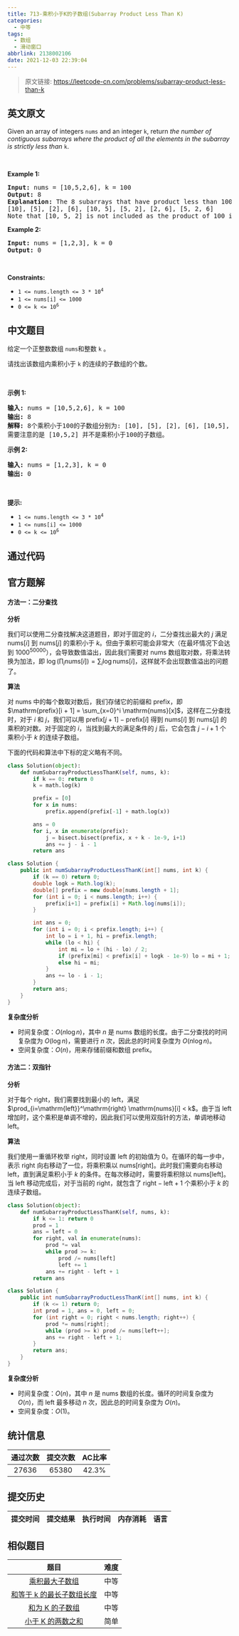 ```yaml
---
title: 713-乘积小于K的子数组(Subarray Product Less Than K)
categories:
  - 中等
tags:
  - 数组
  - 滑动窗口
abbrlink: 2138002106
date: 2021-12-03 22:39:04
---
```


> 原文链接: https://leetcode-cn.com/problems/subarray-product-less-than-k


## 英文原文
<div><p>Given an array of integers <code>nums</code> and an integer <code>k</code>, return <em>the number of contiguous subarrays where the product of all the elements in the subarray is strictly less than </em><code>k</code>.</p>

<p>&nbsp;</p>
<p><strong>Example 1:</strong></p>

<pre>
<strong>Input:</strong> nums = [10,5,2,6], k = 100
<strong>Output:</strong> 8
<strong>Explanation:</strong> The 8 subarrays that have product less than 100 are:
[10], [5], [2], [6], [10, 5], [5, 2], [2, 6], [5, 2, 6]
Note that [10, 5, 2] is not included as the product of 100 is not strictly less than k.
</pre>

<p><strong>Example 2:</strong></p>

<pre>
<strong>Input:</strong> nums = [1,2,3], k = 0
<strong>Output:</strong> 0
</pre>

<p>&nbsp;</p>
<p><strong>Constraints:</strong></p>

<ul>
	<li><code>1 &lt;= nums.length &lt;= 3 * 10<sup>4</sup></code></li>
	<li><code>1 &lt;= nums[i] &lt;= 1000</code></li>
	<li><code>0 &lt;= k &lt;= 10<sup>6</sup></code></li>
</ul>
</div>

## 中文题目
<div><p>给定一个正整数数组 <code>nums</code>和整数 <code>k</code> 。</p>

<p>请找出该数组内乘积小于 <code>k</code> 的连续的子数组的个数。</p>

<p> </p>

<p><strong>示例 1:</strong></p>

<pre>
<strong>输入:</strong> nums = [10,5,2,6], k = 100
<strong>输出:</strong> 8
<strong>解释:</strong> 8个乘积小于100的子数组分别为: [10], [5], [2], [6], [10,5], [5,2], [2,6], [5,2,6]。
需要注意的是 [10,5,2] 并不是乘积小于100的子数组。
</pre>

<p><strong>示例 2:</strong></p>

<pre>
<strong>输入:</strong> nums = [1,2,3], k = 0
<strong>输出:</strong> 0</pre>

<p> </p>

<p><strong>提示: </strong></p>

<ul>
	<li><code>1 <= nums.length <= 3 * 10<sup>4</sup></code></li>
	<li><code>1 <= nums[i] <= 1000</code></li>
	<li><code>0 <= k <= 10<sup>6</sup></code></li>
</ul>
</div>

## 通过代码
<RecoDemo>
</RecoDemo>


## 官方题解
#### 方法一：二分查找

**分析**

我们可以使用二分查找解决这道题目，即对于固定的 $i$，二分查找出最大的 $j$ 满足 $\mathrm{nums}[i]$ 到 $\mathrm{nums}[j]$ 的乘积小于 $k$。但由于乘积可能会非常大（在最坏情况下会达到 $1000^{50000}$），会导致数值溢出，因此我们需要对 $\mathrm{nums}$ 数组取对数，将乘法转换为加法，即 $\log(\prod_i \mathrm{nums}[i]) = \sum_i \log \mathrm{nums}[i]$，这样就不会出现数值溢出的问题了。

**算法**

对 $\mathrm{nums}$ 中的每个数取对数后，我们存储它的前缀和 $\mathrm{prefix}$，即 $\mathrm{prefix}[i + 1] = \sum_{x=0}^i \mathrm{nums}[x]$，这样在二分查找时，对于 $i$ 和 $j$，我们可以用 $\mathrm{prefix}[j + 1] - \mathrm{prefix}[i]$ 得到 $\mathrm{nums}[i]$ 到 $\mathrm{nums}[j]$ 的乘积的对数。对于固定的 $i$，当找到最大的满足条件的 $j$ 后，它会包含 $j-i+1$ 个乘积小于 $k$ 的连续子数组。

下面的代码和算法中下标的定义略有不同。

```Python [sol1]
class Solution(object):
    def numSubarrayProductLessThanK(self, nums, k):
        if k == 0: return 0
        k = math.log(k)

        prefix = [0]
        for x in nums:
            prefix.append(prefix[-1] + math.log(x))

        ans = 0
        for i, x in enumerate(prefix):
            j = bisect.bisect(prefix, x + k - 1e-9, i+1)
            ans += j - i - 1
        return ans
```

```Java [sol1]
class Solution {
    public int numSubarrayProductLessThanK(int[] nums, int k) {
        if (k == 0) return 0;
        double logk = Math.log(k);
        double[] prefix = new double[nums.length + 1];
        for (int i = 0; i < nums.length; i++) {
            prefix[i+1] = prefix[i] + Math.log(nums[i]);
        }

        int ans = 0;
        for (int i = 0; i < prefix.length; i++) {
            int lo = i + 1, hi = prefix.length;
            while (lo < hi) {
                int mi = lo + (hi - lo) / 2;
                if (prefix[mi] < prefix[i] + logk - 1e-9) lo = mi + 1;
                else hi = mi;
            }
            ans += lo - i - 1;
        }
        return ans;
    }
}
```

**复杂度分析**

* 时间复杂度：$O(n\log n)$，其中 $n$ 是 $\mathrm{nums}$ 数组的长度。由于二分查找的时间复杂度为 $O(\log n)$，需要进行 $n$ 次，因此总的时间复杂度为 $O(n\log n)$。
* 空间复杂度：$O(n)$，用来存储前缀和数组 $\mathrm{prefix}$。

#### 方法二：双指针

**分析**

对于每个 $\mathrm{right}$，我们需要找到最小的 $\mathrm{left}$，满足 $\prod_{i=\mathrm{left}}^\mathrm{right} \mathrm{nums}[i] < k$。由于当 $\mathrm{left}$ 增加时，这个乘积是单调不增的，因此我们可以使用双指针的方法，单调地移动 $\mathrm{left}$。

**算法**

我们使用一重循环枚举 $\mathrm{right}$，同时设置 $\mathrm{left}$ 的初始值为 0。在循环的每一步中，表示 $\mathrm{right}$ 向右移动了一位，将乘积乘以 $\mathrm{nums}[\mathrm{right}]$。此时我们需要向右移动 $\mathrm{left}$，直到满足乘积小于 $k$ 的条件。在每次移动时，需要将乘积除以 $\mathrm{nums}[\mathrm{left}]$。当 $\mathrm{left}$ 移动完成后，对于当前的 $\mathrm{right}$，就包含了 $\mathrm{right} - \mathrm{left} + 1$ 个乘积小于 $k$ 的连续子数组。

```Python [sol2]
class Solution(object):
    def numSubarrayProductLessThanK(self, nums, k):
        if k <= 1: return 0
        prod = 1
        ans = left = 0
        for right, val in enumerate(nums):
            prod *= val
            while prod >= k:
                prod /= nums[left]
                left += 1
            ans += right - left + 1
        return ans
```

```Java [sol2]
class Solution {
    public int numSubarrayProductLessThanK(int[] nums, int k) {
        if (k <= 1) return 0;
        int prod = 1, ans = 0, left = 0;
        for (int right = 0; right < nums.length; right++) {
            prod *= nums[right];
            while (prod >= k) prod /= nums[left++];
            ans += right - left + 1;
        }
        return ans;
    }
}
```

**复杂度分析**

* 时间复杂度：$O(n)$，其中 $n$ 是 $\mathrm{nums}$ 数组的长度。循环的时间复杂度为 $O(n)$，而 $\mathrm{left}$ 最多移动 $n$ 次，因此总的时间复杂度为 $O(n)$。
* 空间复杂度：$O(1)$。

## 统计信息
| 通过次数 | 提交次数 | AC比率 |
| :------: | :------: | :------: |
|    27636    |    65380    |   42.3%   |

## 提交历史
| 提交时间 | 提交结果 | 执行时间 |  内存消耗  | 语言 |
| :------: | :------: | :------: | :--------: | :--------: |


## 相似题目
|                             题目                             | 难度 |
| :----------------------------------------------------------: | :---------: |
| [乘积最大子数组](https://leetcode-cn.com/problems/maximum-product-subarray/) | 中等|
| [和等于 k 的最长子数组长度](https://leetcode-cn.com/problems/maximum-size-subarray-sum-equals-k/) | 中等|
| [和为 K 的子数组](https://leetcode-cn.com/problems/subarray-sum-equals-k/) | 中等|
| [小于 K 的两数之和](https://leetcode-cn.com/problems/two-sum-less-than-k/) | 简单|
